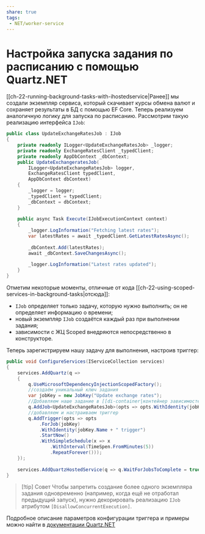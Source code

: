 ```yaml
---
share: true
tags:
 - NET/worker-service
---
```

# Настройка запуска задания по расписанию с помощью Quartz.NET
[[ch-22-running-background-tasks-with-ihostedservice|Ранее]] мы создали экземпляр сервиса, который скачивает курсы обмена валют и сохраняет результаты в БД с помощью EF Core. Теперь реализуем аналогичную логику для запуска по расписанию.
Рассмотрим такую реализацию интерфейса `IJob`:
```csharp
public class UpdateExchangeRatesJob : IJob
{
	private readonly ILogger<UpdateExchangeRatesJob> _logger;
	private readonly ExchangeRatesClient _typedClient;
	private readonly AppDbContext _dbContext;
	public UpdateExchangeratesJob(
		ILogger<UpdateExchangeRatesJob> logger,
		ExchangeRatesClient typedClient,
		AppDbContext dbContext)
	{
		_logger = logger;
		_typedClient = typedClient;
		_dbContext = dbContext;
	}
	
	public async Task Execute(IJobExecutionContext context)
	{
		_logger.LogInformation("Fetching latest rates");
		var latestRates = await _typedClient.GetLatestRatesAsync();
		
		_dbContext.Add(latestRates);
		await _dbContext.SaveChangesAsync();
		
		_logger.LogInformation("Latest rates updated");
	}
}
```
Отметим некоторые моменты, отличные от кода [[ch-22-using-scoped-services-in-background-tasks|отсюда]]:
- `IJob` определяет только задачу, которую нужно выполнить; он не определяет информацию о времени;
- новый экземпляр `IJob` создаётся каждый раз при выполнении задания;
- зависимости с ЖЦ Scoped внедряются непосредственно в конструкторе.

Теперь зарегистрируем нашу задачу для выполнения, настроив триггер:
```csharp
public void ConfigureServices(IServiceCollection services)
{
	services.AddQuartz(q => 
	{
		q.UseMicrosoftDependencyInjectionScopedFactory();
		//создаём уникальный ключ задания
		var jobKey = new JobKey("Update exchange rates");
		//Добавляем наше задание в [[di-container|контейнер зависимостей]] и связываем его с ключом задания
		q.AddJob<UpdateExchangeRatesJob>(opts => opts.WithIdentity(jobKey));
		//добавляем и настраиваем триггер
		q.AddTrigger(opts => opts
			.ForJob(jobKey)
			.WithIdentity(jobKey.Name + " trigger")
			.StartNow()
			.WithSimpleSchedule(x => x
				.WithInterval(TimeSpen.FromMinutes(5))
				.RepeatForever()));
	});
	
	services.AddQuartzHostedService(q => q.WaitForJobsToComplete = true);
}
```
> [!tip] Совет
> Чтобы запретить создание более одного экземпляра задания одновременно (например, когда ещё не отработал предыдущий запуск), нужно декорировать реализацию `IJob` атрибутом `[DisallowConcurrentExecution]`.

Подробное описание параметров конфигурации триггера и примеры можно найти в [документации Quartz.NET](https://www.quartz-scheduler.net/documentation/)